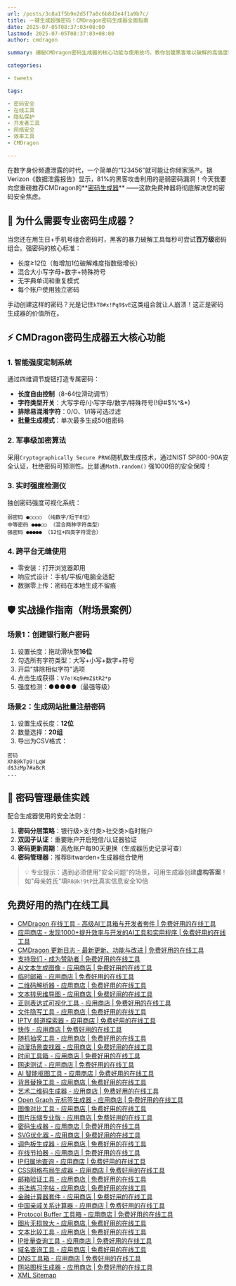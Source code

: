 ```yaml
---
url: /posts/3c8a1f5b9e2d5f7a0c6b8d2e4f1a9b7c/
title: 一键生成超强密码！CMDragon密码生成器全面指南
date: 2025-07-05T08:37:03+08:00
lastmod: 2025-07-05T08:37:03+08:00
author: cmdragon

summary: 揭秘CMDragon密码生成器的核心功能与使用技巧，教你创建黑客难以破解的高强度密码，全方位守护数字资产安全。支持自定义字符类型、长度和特殊符号，满足各类账户安全需求。

categories:

- tweets

tags:

- 密码安全
- 在线工具
- 隐私保护
- 开发者工具
- 网络安全
- 效率工具
- CMDragon

---
```


在数字身份频遭泄露的时代，一个简单的“123456”就可能让你倾家荡产。据Verizon《数据泄露报告》显示，81%的黑客攻击利用的是弱密码漏洞！今天我要向您重磅推荐CMDragon的**[密码生成器](https/tools.cmdragon.cn/zh/apps/password-generator)**
——这款免费神器将彻底解决您的密码安全焦虑。

## 🔐 为什么需要专业密码生成器？

当您还在用生日+手机号组合密码时，黑客的暴力破解工具每秒可尝试**百万级**密码组合。强密码的核心标准：

- 长度≥12位（每增加1位破解难度指数级增长）
- 混合大小写字母+数字+特殊符号
- 无字典单词和重复模式
- 每个账户使用独立密码

手动创建这样的密码？光是记住`kT8#x!Pq9$vE`这类组合就让人崩溃！这正是密码生成器的价值所在。

## ⚡️ CMDragon密码生成器五大核心功能

### 1. 智能强度定制系统

通过四维调节旋钮打造专属密码：

- **长度自由控制**（8-64位滑动调节）
- **字符类型开关**：大写字母/小写字母/数字/特殊符号(!@#$%^&*)
- **排除易混淆字符**：0/O、1/l等可选过滤
- **批量生成模式**：单次最多生成50组密码

### 2. 军事级加密算法

采用`Cryptographically Secure PRNG`随机数生成技术，通过NIST SP800-90A安全认证，杜绝密码可预测性。比普通`Math.random()`
强1000倍的安全保障！

### 3. 实时强度检测仪

独创密码强度可视化系统：

```
弱密码 ●○○○○ （纯数字/短于8位）
中等密码 ●●●○○ （混合两种字符类型）
强密码 ●●●●● （12位+四类字符混合） 
```

### 4. 跨平台无缝使用

- 零安装：打开浏览器即用
- 响应式设计：手机/平板/电脑全适配
- 数据零上传：密码在本地生成不留痕

## 🛡️ 实战操作指南（附场景案例）

### 场景1：创建银行账户密码

1. 设置长度：拖动滑块至**16位**
2. 勾选所有字符类型：大写+小写+数字+符号
3. 开启"排除相似字符"选项
4. 点击生成获得：`V7e!Kq9#mZ$tR2*p`
5. 强度检测：●●●●●（最强等级）

### 场景2：生成网站批量注册密码

1. 设置生成长度：**12位**
2. 数量选择：**20组**
3. 导出为CSV格式：

```csv
密码
Xh8@kTp9!LqW
d$3zMp7#aBcR
...
```

## 🔄 密码管理最佳实践

配合生成器使用的安全法则：

1. **密码分层策略**：银行级>支付类>社交类>临时账户
2. **双因子认证**：重要账户开启短信/认证器验证
3. **密码更新周期**：高危账户每90天更换（生成器历史记录可查）
4. **密码管理器**：推荐Bitwarden+生成器组合使用

> 💡 专业提示：遇到必须使用"安全问题"的场景，可用生成器创建**虚构答案**！如"母亲姓氏"填`R8@k!9tP`比真实信息安全10倍
 
## 免费好用的热门在线工具

- [CMDragon 在线工具 - 高级AI工具箱与开发者套件 | 免费好用的在线工具](https/tools.cmdragon.cn/zh)
- [应用商店 - 发现1000+提升效率与开发的AI工具和实用程序 | 免费好用的在线工具](https/tools.cmdragon.cn/zh/apps?category=trending)
- [CMDragon 更新日志 - 最新更新、功能与改进 | 免费好用的在线工具](https/tools.cmdragon.cn/zh/changelog)
- [支持我们 - 成为赞助者 | 免费好用的在线工具](https/tools.cmdragon.cn/zh/sponsor)
- [AI文本生成图像 - 应用商店 | 免费好用的在线工具](https/tools.cmdragon.cn/zh/apps/text-to-image-ai)
- [临时邮箱 - 应用商店 | 免费好用的在线工具](https/tools.cmdragon.cn/zh/apps/temp-email)
- [二维码解析器 - 应用商店 | 免费好用的在线工具](https/tools.cmdragon.cn/zh/apps/qrcode-parser)
- [文本转思维导图 - 应用商店 | 免费好用的在线工具](https/tools.cmdragon.cn/zh/apps/text-to-mindmap)
- [正则表达式可视化工具 - 应用商店 | 免费好用的在线工具](https/tools.cmdragon.cn/zh/apps/regex-visualizer)
- [文件隐写工具 - 应用商店 | 免费好用的在线工具](https/tools.cmdragon.cn/zh/apps/steganography-tool)
- [IPTV 频道探索器 - 应用商店 | 免费好用的在线工具](https/tools.cmdragon.cn/zh/apps/iptv-explorer)
- [快传 - 应用商店 | 免费好用的在线工具](https/tools.cmdragon.cn/zh/apps/snapdrop)
- [随机抽奖工具 - 应用商店 | 免费好用的在线工具](https/tools.cmdragon.cn/zh/apps/lucky-draw)
- [动漫场景查找器 - 应用商店 | 免费好用的在线工具](https/tools.cmdragon.cn/zh/apps/anime-scene-finder)
- [时间工具箱 - 应用商店 | 免费好用的在线工具](https/tools.cmdragon.cn/zh/apps/time-toolkit)
- [网速测试 - 应用商店 | 免费好用的在线工具](https/tools.cmdragon.cn/zh/apps/speed-test)
- [AI 智能抠图工具 - 应用商店 | 免费好用的在线工具](https/tools.cmdragon.cn/zh/apps/background-remover)
- [背景替换工具 - 应用商店 | 免费好用的在线工具](https/tools.cmdragon.cn/zh/apps/background-replacer)
- [艺术二维码生成器 - 应用商店 | 免费好用的在线工具](https/tools.cmdragon.cn/zh/apps/artistic-qrcode)
- [Open Graph 元标签生成器 - 应用商店 | 免费好用的在线工具](https/tools.cmdragon.cn/zh/apps/open-graph-generator)
- [图像对比工具 - 应用商店 | 免费好用的在线工具](https/tools.cmdragon.cn/zh/apps/image-comparison)
- [图片压缩专业版 - 应用商店 | 免费好用的在线工具](https/tools.cmdragon.cn/zh/apps/image-compressor)
- [密码生成器 - 应用商店 | 免费好用的在线工具](https/tools.cmdragon.cn/zh/apps/password-generator)
- [SVG优化器 - 应用商店 | 免费好用的在线工具](https/tools.cmdragon.cn/zh/apps/svg-optimizer)
- [调色板生成器 - 应用商店 | 免费好用的在线工具](https/tools.cmdragon.cn/zh/apps/color-palette)
- [在线节拍器 - 应用商店 | 免费好用的在线工具](https/tools.cmdragon.cn/zh/apps/online-metronome)
- [IP归属地查询 - 应用商店 | 免费好用的在线工具](https/tools.cmdragon.cn/zh/apps/ip-geolocation)
- [CSS网格布局生成器 - 应用商店 | 免费好用的在线工具](https/tools.cmdragon.cn/zh/apps/css-grid-layout)
- [邮箱验证工具 - 应用商店 | 免费好用的在线工具](https/tools.cmdragon.cn/zh/apps/email-validator)
- [书法练习字帖 - 应用商店 | 免费好用的在线工具](https/tools.cmdragon.cn/zh/apps/calligraphy-practice)
- [金融计算器套件 - 应用商店 | 免费好用的在线工具](https/tools.cmdragon.cn/zh/apps/finance-calculator-suite)
- [中国亲戚关系计算器 - 应用商店 | 免费好用的在线工具](https/tools.cmdragon.cn/zh/apps/chinese-kinship-calculator)
- [Protocol Buffer 工具箱 - 应用商店 | 免费好用的在线工具](https/tools.cmdragon.cn/zh/apps/protobuf-toolkit)
- [图片无损放大 - 应用商店 | 免费好用的在线工具](https/tools.cmdragon.cn/zh/apps/image-upscaler)
- [文本比较工具 - 应用商店 | 免费好用的在线工具](https/tools.cmdragon.cn/zh/apps/text-compare)
- [IP批量查询工具 - 应用商店 | 免费好用的在线工具](https/tools.cmdragon.cn/zh/apps/ip-batch-lookup)
- [域名查询工具 - 应用商店 | 免费好用的在线工具](https/tools.cmdragon.cn/zh/apps/domain-finder)
- [DNS工具箱 - 应用商店 | 免费好用的在线工具](https/tools.cmdragon.cn/zh/apps/dns-toolkit)
- [网站图标生成器 - 应用商店 | 免费好用的在线工具](https/tools.cmdragon.cn/zh/apps/favicon-generator)
- [XML Sitemap](https/tools.cmdragon.cn/sitemap_index.xml)